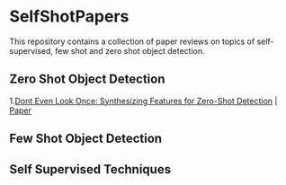# SelfShotPapers

This repository contains a collection of paper reviews on topics of self-supervised, few shot and zero shot object detection.

## Zero Shot Object Detection

1.[Dont Even Look Once: Synthesizing Features for Zero-Shot Detection](https://github.com/PSRahul/SelfShotPapers/blob/main/ZeroShot/Dont%20Even%20Look%20Once.md) | [Paper](https://arxiv.org/abs/1911.07933)

## Few Shot Object Detection

## Self Supervised Techniques


